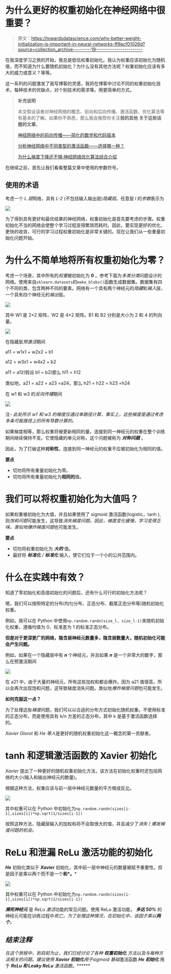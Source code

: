 # 为什么更好的权重初始化在神经网络中很重要？

> 原文：<https://towardsdatascience.com/why-better-weight-initialization-is-important-in-neural-networks-ff9acf01026d?source=collection_archive---------19----------------------->

在我深度学习之旅的开始，我总是低估权重初始化。我认为权重应该初始化为随机值，而不知道为什么要随机初始化？为什么没有其他方法呢？权重初始化应该有多大的威力或意义？等等。

这一系列的问题激发了我写博客的灵感，我将在博客中讨论不同的权重初始化技术，每种技术的优缺点，对个别技术的需求等。用更简单的方式。

> **补充说明**
> 
> 本文假设读者对神经网络的概念、前向和后向传播、激活函数、优化算法等有基本的了解。如果你不熟悉，那么我会推荐你关注**我的其他** **关于这些话题的文章**。
> 
> [神经网络中的前向传播——简化的数学和代码版本](/forward-propagation-in-neural-networks-simplified-math-and-code-version-bbcfef6f9250)
> 
> [分析神经网络中不同类型的激活函数——选择哪一种？](/analyzing-different-types-of-activation-functions-in-neural-networks-which-one-to-prefer-e11649256209)
> 
> [为什么梯度下降还不够:神经网络优化算法综合介绍](/why-gradient-descent-isnt-enough-a-comprehensive-introduction-to-optimization-algorithms-in-59670fd5c096)

在继续之前，首先让我们看看整篇文章中使用的参数符号。

## **使用的术语**

考虑一个 *L* *层*网络，具有 *L-2* (不包括输入输出层)*隐藏层*。任意层 *l* 的*参数*表示为

![](img/ae50effe5b4d7e8fa3f857623155a136.png)

为了得到具有更好和最优结果的神经网络，权重初始化是首先要考虑的步骤。权重初始化不当的网络会使整个学习过程变得繁琐而耗时。因此，要实现更好的优化、更快的收敛，可行的学习过程权重初始化是非常关键的。现在让我们从一些重量初始化问题开始。

# 为什么不简单地将所有权重初始化为零？

考虑一个场景，其中所有的*权重*被初始化为 **0** 。参考下面为*多类分类*问题设计的网络。使用来自`sklearn.datasets`的`make_blobs()`函数生成数据集。数据集有四个不同的类，包含两种不同的要素。网络有一个具有两个神经元的*隐藏*和*输入*层，一个具有四个神经元的*输出*层。

![](img/88704ddd6e9294b9bab2b995f7022c59.png)

其中 W1 是 2×2 矩阵，W2 是 4×2 矩阵。B1 和 B2 分别是大小为 2 和 4 的列向量。

![](img/3c1ea8f61c6722b01cfe43bcac7d20d5.png)

在隐藏层*预激活*期间

a11 = w1x1 + w2x2 + b1

a12 = w3x1 + w4x2 + b2

a11 = a12(假设 b1 = b2)那么 h11 = h12

类似地，a21 = a22 = a23 =a24，那么 h21 = h22 = h23 =h24

在 w1 和 w3 的*反向传播*期间

![](img/2deb685e1d85a7267fc35ef8201de341.png)

注- *此处所示 w1 和 w3 的梯度仅通过单路径计算，事实上，这些梯度是通过考虑多条可能路径上的所有导数计算的。*

如果梯度相等，那么权重将被更新相同的量。连接到同一神经元的权重在整个训练期间继续保持不变。它使隐藏的单元对称，这个问题被称为 ***对称问题*** 。

因此，为了打破这种**对称性**，连接到同一神经元的权重不应被初始化为相同的值。

**要点**

*   切勿将所有重量初始化为零。
*   切勿将所有重量初始化为**相同的**值。

# 我们可以将权重初始化为大值吗？

如果权重被初始化为大值，并且如果使用了 sigmoid 激活函数(logistic，tanh ),则*饱和问题*可能发生，这导致*消失梯度问题。*因此，梯度变化缓慢，学习变得乏味。类似地*爆炸梯度问题*也可能发生。

**要点**

*   切勿将权重初始化为 ***大的*** 值。
*   最好将 ***标准化*** */* ***标准化*** 输入，使它们位于一个小的公共范围内。

# 什么在实践中有效？

知道了零初始化和高值初始化的问题后，还有什么可行的初始化方法呢？

嗯，我们可以按照特定的分布(均匀分布、正态分布、截尾正态分布等)随机初始化权重。

例如，我可以在 Python 中使用`np.random.randn(size_l, size_l-1)`来随机初始化权重，遵循均值为 0、标准差为 1 的标准正态分布。

**但是对于更深更广的网络，隐含层神经元数量多，隐含层数量大，随机初始化可能会产生问题。**

例如，如果在一个隐藏层中有 ***n*** 个神经元，并且如果 ***n*** 是一个非常大的数字，那么在预激活期间

![](img/a2d5731f7ec7151d5a939937195b4945.png)

在 a21 中，由于大量的神经元，所有这些加权和都会爆炸。因为 a21 值很高，所以会再次出现饱和问题，这导致梯度消失问题。类似地*爆炸梯度问题*也可能发生。

**如何克服这一点？**

为了处理这些*梯度*问题，我们可以以合适的分布方式初始化随机权重。不使用标准的正态分布，而是使用具有 k/n 方差的正态分布，其中 k 是基于激活函数选择的。

*Xavier Glorot* 和 *He 等人*是更好的随机权重初始化这一概念的第一贡献者。

# tanh 和逻辑激活函数的 Xavier 初始化

*Xavier* 提出了一种更好的随机权重初始化方法，该方法在初始化权重时还包括网络的大小(输入和输出神经元的数量)。

根据这种方法，权重应该与前一层中神经元数量的平方根成反比。

![](img/fafe51ad08f8da38f0406a5a30bacf63.png)

其中权重可以在 Python 中初始化为`np.random.randn(sizes[i-1],sizes[i])*np.sqrt(1/sizes[i-1])`

按照这种方法，隐藏层输入的加权和将不会取很大的值，并且减少了*消失* / *爆发梯度问题的机会。*

# ReLu 和泄漏 ReLu 激活功能的初始化

***He*** 初始化类似于 ***Xavier*** 初始化，其中前一层中神经元的数量被赋予重要性。但是因子是乘以两个而不是一个**和*。***

![](img/aceec84ef2d445b9483d5ffdc78d1c74.png)

其中权重可以在 Python 中初始化为`np.random.randn(sizes[i-1],sizes[i])*np.sqrt(2/sizes[i-1])`

***濒死神经元*** 是 *ReLu 激活*功能的常见问题。使用 ReLu 激活功能， ***多达 50%*** 的神经元可能在训练过程中*死亡。为了处理这种情况，在初始化中，该因子乘以**两个**。*

## *结束注释*

*在这个旅程中，到目前为止，我们已经讨论了各种 ***权重初始化*** 方法以及与每种方法相关的问题。建议使用 ***Xavier 初始化**用于***sigmoid 基础*激活函数 ***He 初始化*** 用于 ***ReLu 和 Leaky ReLu*** *激活函数*。******